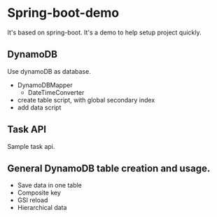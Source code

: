 # Spring-boot-demo

It's based on spring-boot. It's a demo to help setup project quickly.

## DynamoDB

Use dynamoDB as database. 

- DynamoDBMapper
    + DateTimeConverter
- create table script, with global secondary index
- add data script

## Task API

Sample task api.

## General DynamoDB table creation and usage.

- Save data in one table
- Composite key
- GSI reload
- Hierarchical data